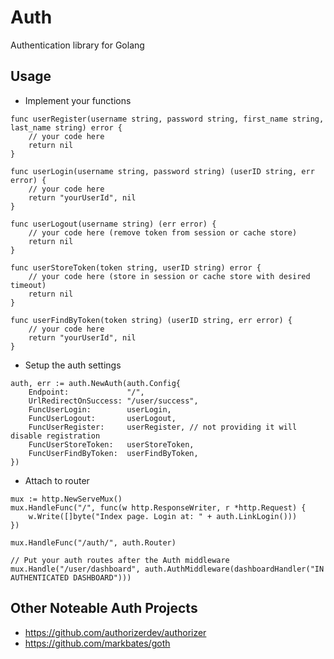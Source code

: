 # Auth
Authentication library for Golang

## Usage

- Implement your functions

```golang
func userRegister(username string, password string, first_name string, last_name string) error {
    // your code here
	return nil
}

func userLogin(username string, password string) (userID string, err error) {
    // your code here
	return "yourUserId", nil
}

func userLogout(username string) (err error) {
    // your code here (remove token from session or cache store)
	return nil
}

func userStoreToken(token string, userID string) error {
    // your code here (store in session or cache store with desired timeout)
	return nil
}

func userFindByToken(token string) (userID string, err error) {
    // your code here
	return "yourUserId", nil
}
```

- Setup the auth settings

```golang
auth, err := auth.NewAuth(auth.Config{
	Endpoint:             "/",
	UrlRedirectOnSuccess: "/user/success",
	FuncUserLogin:        userLogin,
	FuncUserLogout:       userLogout,
	FuncUserRegister:     userRegister, // not providing it will disable registration
	FuncUserStoreToken:   userStoreToken,
	FuncUserFindByToken:  userFindByToken,
})
```

- Attach to router

```golang
mux := http.NewServeMux()
mux.HandleFunc("/", func(w http.ResponseWriter, r *http.Request) {
	w.Write([]byte("Index page. Login at: " + auth.LinkLogin()))
})

mux.HandleFunc("/auth/", auth.Router)

// Put your auth routes after the Auth middleware
mux.Handle("/user/dashboard", auth.AuthMiddleware(dashboardHandler("IN AUTHENTICATED DASHBOARD")))
```


## Other Noteable Auth Projects

- https://github.com/authorizerdev/authorizer
- https://github.com/markbates/goth
